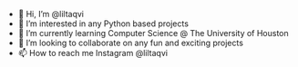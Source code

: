 - 👋 Hi, I’m @liltaqvi 
- 👀 I’m interested in any Python based projects
- 🌱 I’m currently learning Computer Science @ The University of Houston
- 💞️ I’m looking to collaborate on any fun and exciting projects
- 📫 How to reach me Instagram @liltaqvi

<!---
liltaqvi/liltaqvi is a ✨ special ✨ repository because its `README.md` (this file) appears on your GitHub profile.
You can click the Preview link to take a look at your changes.
--->
